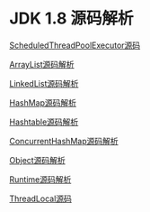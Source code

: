 # JDK 1.8 源码解析

<a href="https://github.com/liveForOthers/jdk8/blob/master/src/java/util/concurrent/ScheduledThreadPoolExecutor.java">ScheduledThreadPoolExecutor源码</a>

<a href="https://blog.csdn.net/qq_27276045/article/details/88892219">ArrayList源码解析</a>

<a href="https://blog.csdn.net/qq_27276045/article/details/88894953">LinkedList源码解析</a>

<a href="https://blog.csdn.net/qq_27276045/article/details/88897025">HashMap源码解析</a>

<a href="https://blog.csdn.net/qq_27276045/article/details/88892615">Hashtable源码解析</a>

<a href="https://blog.csdn.net/qq_27276045/article/details/88896617">ConcurrentHashMap源码解析</a>

<a href="https://blog.csdn.net/qq_27276045/article/details/88894885">Object源码解析</a>

<a href="https://blog.csdn.net/qq_27276045/article/details/88891315">Runtime源码解析</a>

<a href="https://github.com/wupeixuan/JDKSourceCode1.8/blob/master/src/java/lang/ThreadLocal.java">ThreadLocal源码</a>

